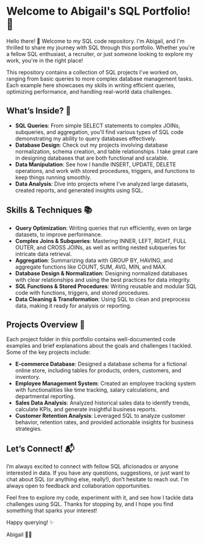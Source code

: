 # Welcome to Abigail's SQL Portfolio! 🎉

Hello there! 👋 Welcome to my SQL code repository. I'm Abigail, and I'm thrilled to share my journey with SQL through this portfolio. Whether you're a fellow SQL enthusiast, a recruiter, or just someone looking to explore my work, you're in the right place!

This repository contains a collection of SQL projects I've worked on, ranging from basic queries to more complex database management tasks. Each example here showcases my skills in writing efficient queries, optimizing performance, and handling real-world data challenges.

## What’s Inside? 🧐

- **SQL Queries**: From simple SELECT statements to complex JOINs, subqueries, and aggregation, you'll find various types of SQL code demonstrating my ability to query databases effectively.
- **Database Design**: Check out my projects involving database normalization, schema creation, and table relationships. I take great care in designing databases that are both functional and scalable.
- **Data Manipulation**: See how I handle INSERT, UPDATE, DELETE operations, and work with stored procedures, triggers, and functions to keep things running smoothly.
- **Data Analysis**: Dive into projects where I’ve analyzed large datasets, created reports, and generated insights using SQL.

## Skills & Techniques 📚

- **Query Optimization**: Writing queries that run efficiently, even on large datasets, to improve performance.
- **Complex Joins & Subqueries**: Mastering INNER, LEFT, RIGHT, FULL OUTER, and CROSS JOINs, as well as writing nested subqueries for intricate data retrieval.
- **Aggregation**: Summarizing data with GROUP BY, HAVING, and aggregate functions like COUNT, SUM, AVG, MIN, and MAX.
- **Database Design & Normalization**: Designing normalized databases with clear relationships and using the best practices for data integrity.
- **SQL Functions & Stored Procedures**: Writing reusable and modular SQL code with functions, triggers, and stored procedures.
- **Data Cleaning & Transformation**: Using SQL to clean and preprocess data, making it ready for analysis or reporting.

## Projects Overview 🌟

Each project folder in this portfolio contains well-documented code examples and brief explanations about the goals and challenges I tackled. Some of the key projects include:

- **E-commerce Database**: Designed a database schema for a fictional online store, including tables for products, orders, customers, and inventory.
- **Employee Management System**: Created an employee tracking system with functionalities like time tracking, salary calculations, and departmental reporting.
- **Sales Data Analysis**: Analyzed historical sales data to identify trends, calculate KPIs, and generate insightful business reports.
- **Customer Retention Analysis**: Leveraged SQL to analyze customer behavior, retention rates, and provided actionable insights for business strategies.

## Let’s Connect! 📬

I’m always excited to connect with fellow SQL aficionados or anyone interested in data. If you have any questions, suggestions, or just want to chat about SQL (or anything else, really!), don’t hesitate to reach out. I'm always open to feedback and collaboration opportunities.

Feel free to explore my code, experiment with it, and see how I tackle data challenges using SQL. Thanks for stopping by, and I hope you find something that sparks your interest!

Happy querying! ✨

Abigail 👩‍💻
